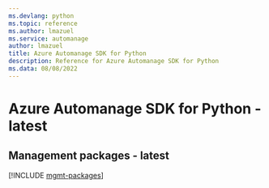 ```yaml
---
ms.devlang: python
ms.topic: reference
ms.author: lmazuel
ms.service: automanage
author: lmazuel
title: Azure Automanage SDK for Python
description: Reference for Azure Automanage SDK for Python
ms.data: 08/08/2022
---
```

# Azure Automanage SDK for Python - latest

## Management packages - latest
[!INCLUDE [mgmt-packages](automanage-mgmt-index.md)]